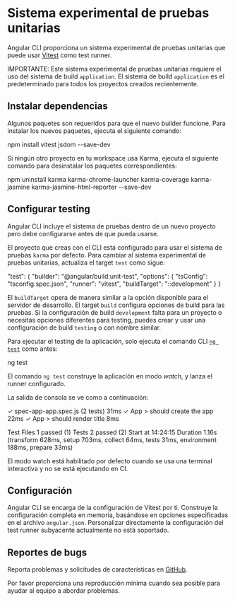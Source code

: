 # Sistema experimental de pruebas unitarias

Angular CLI proporciona un sistema experimental de pruebas unitarias que puede usar [Vitest](https://vitest.dev/) como test runner.

IMPORTANTE: Este sistema experimental de pruebas unitarias requiere el uso del sistema de build `application`.
El sistema de build `application` es el predeterminado para todos los proyectos creados recientemente.

## Instalar dependencias

Algunos paquetes son requeridos para que el nuevo builder funcione. Para instalar los nuevos paquetes, ejecuta el siguiente comando:

<docs-code language="bash">

npm install vitest jsdom --save-dev

</docs-code>

Si ningún otro proyecto en tu workspace usa Karma, ejecuta el siguiente comando para desinstalar los paquetes correspondientes:

<docs-code language="bash">

npm uninstall karma karma-chrome-launcher karma-coverage karma-jasmine karma-jasmine-html-reporter --save-dev

</docs-code>

## Configurar testing

Angular CLI incluye el sistema de pruebas dentro de un nuevo proyecto pero debe configurarse antes de que pueda usarse.

El proyecto que creas con el CLI está configurado para usar el sistema de pruebas `karma` por defecto.
Para cambiar al sistema experimental de pruebas unitarias, actualiza el target `test` como sigue:

<docs-code language="json">
"test": {
  "builder": "@angular/build:unit-test",
  "options": {
    "tsConfig": "tsconfig.spec.json",
    "runner": "vitest",
    "buildTarget": "::development"
  }
}
</docs-code>

El `buildTarget` opera de manera similar a la opción disponible para el servidor de desarrollo.
El target `build` configura opciones de build para las pruebas.
Si la configuración de build `development` falta para un proyecto o necesitas
opciones diferentes para testing, puedes crear y usar una configuración de build `testing` o con nombre similar.

Para ejecutar el testing de la aplicación, solo ejecuta el comando CLI [`ng test`](cli/test) como antes:

<docs-code language="shell">

ng test

</docs-code>

El comando `ng test` construye la aplicación en modo *watch*, y lanza el runner configurado.

La salida de consola se ve como a continuación:

<docs-code language="shell">
 ✓ spec-app-app.spec.js (2 tests) 31ms
   ✓ App > should create the app 22ms
   ✓ App > should render title 8ms

 Test Files  1 passed (1)
      Tests  2 passed (2)
   Start at  14:24:15
   Duration  1.16s (transform 628ms, setup 703ms, collect 64ms, tests 31ms, environment 188ms, prepare 33ms)
</docs-code>

El modo watch está habilitado por defecto cuando se usa una terminal interactiva y no se está ejecutando en CI.

## Configuración

Angular CLI se encarga de la configuración de Vitest por ti. Construye la configuración completa en memoria, basándose en opciones especificadas en el archivo `angular.json`.
Personalizar directamente la configuración del test runner subyacente actualmente no está soportado.

## Reportes de bugs

Reporta problemas y solicitudes de características en [GitHub](https://github.com/angular/angular-cli/issues).

Por favor proporciona una reproducción mínima cuando sea posible para ayudar al equipo a abordar problemas.
